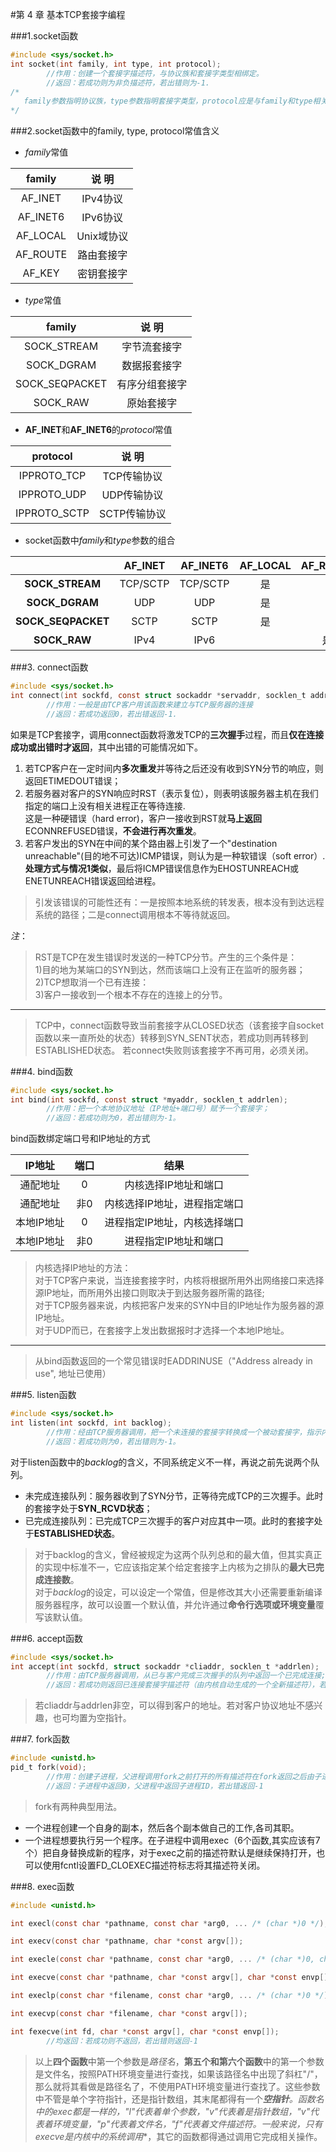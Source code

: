 #第 4 章  基本TCP套接字编程

###1.socket函数
```C
#include <sys/socket.h>
int socket(int family, int type, int protocol);
		//作用：创建一个套接字描述符，与协议族和套接字类型相绑定。
		//返回：若成功则为非负描述符，若出错则为-1.
/*
   family参数指明协议族，type参数指明套接字类型，protocol应是与family和type相关的协议类型常值，或设为0(选择系统默认值).
*/
```


###2.socket函数中的family, type, protocol常值含义
* *family*常值  

|family |说 明|
|:-----:|:---:|
|AF_INET |IPv4协议 |
|AF_INET6 |IPv6协议 |
|AF_LOCAL |Unix域协议 |
|AF_ROUTE |路由套接字 |
|AF_KEY |密钥套接字 |


* *type*常值  

|family |说 明|
|:-----:|:---:|
|SOCK_STREAM |字节流套接字 |
|SOCK_DGRAM |数据报套接字 |
|SOCK_SEQPACKET |有序分组套接字 |
|SOCK_RAW |原始套接字 |


* **AF_INET**和**AF_INET6**的*protocol*常值  

|protocol |说 明|
|:-----:|:---:|
|IPPROTO_TCP |TCP传输协议 |
|IPPROTO_UDP |UDP传输协议 |
|IPPROTO_SCTP |SCTP传输协议 |


* socket函数中*family*和*type*参数的组合  

|　	  |AF_INET |AF_INET6 |AF_LOCAL |AF_ROUTE |AF_KEY |
|:---:|:---:|:---:|:---:|:---:|:---:|
|**SOCK_STREAM**| TCP/SCTP | TCP/SCTP | 是 |  |  |
|**SOCK_DGRAM**| UDP | UDP | 是 |  |  |
|**SOCK_SEQPACKET**| SCTP | SCTP | 是 |  |  |
|**SOCK_RAW**| IPv4 | IPv6 |  | 是 | 是 |


###3. connect函数
```C
#include <sys/socket.h>
int connect(int sockfd, const struct sockaddr *servaddr, socklen_t addrlen);
		//作用：一般是由TCP客户用该函数来建立与TCP服务器的连接
		//返回：若成功返回0，若出错返回-1.
```

如果是TCP套接字，调用connect函数将激发TCP的**三次握手**过程，而且**仅在连接成功或出错时才返回**，其中出错的可能情况如下。  
1. 若TCP客户在一定时间内**多次重发**并等待之后还没有收到SYN分节的响应，则返回ETIMEDOUT错误；  
2. 若服务器对客户的SYN响应时RST（表示复位），则表明该服务器主机在我们指定的端口上没有相关进程正在等待连接.  
这是一种硬错误（hard error)，客户一接收到RST就**马上返回**ECONNREFUSED错误，**不会进行再次重发**。  
3. 若客户发出的SYN在中间的某个路由器上引发了一个"destination unreachable"(目的地不可达)ICMP错误，则认为是一种软错误（soft error）.**处理方式与情况1类似**，最后将ICMP错误信息作为EHOSTUNREACH或ENETUNREACH错误返回给进程。   
> 引发该错误的可能性还有：一是按照本地系统的转发表，根本没有到达远程系统的路径；二是connect调用根本不等待就返回。

*注*：
> RST是TCP在发生错误时发送的一种TCP分节。产生的三个条件是：  
1)目的地为某端口的SYN到达，然而该端口上没有正在监听的服务器；  
2)TCP想取消一个已有连接：  
3)客户一接收到一个根本不存在的连接上的分节。  

---
> TCP中，connect函数导致当前套接字从CLOSED状态（该套接字自socket函数以来一直所处的状态）转移到SYN_SENT状态，若成功则再转移到ESTABLISHED状态。
若connect失败则该套接字不再可用，必须关闭。


###4. bind函数
```C
#include <sys/socket.h>
int bind(int sockfd, const struct *myaddr, socklen_t addrlen);
		//作用：把一个本地协议地址（IP地址+端口号）赋予一个套接字；
		//返回：若成功则为0，若出错则为-1。
```

bind函数绑定端口号和IP地址的方式  

|IP地址   |端口 |结果   |
|:-------:|:---:|:-----:|
|通配地址 |0    |内核选择IP地址和端口         |
|通配地址 |非0  |内核选择IP地址，进程指定端口 |
|本地IP地址 |0  |进程指定IP地址，内核选择端口 |
|本地IP地址 |非0|进程指定IP地址和端口         |

> 内核选择IP地址的方法：  
对于TCP客户来说，当连接套接字时，内核将根据所用外出网络接口来选择源IP地址，而所用外出接口则取决于到达服务器所需的路径;    
对于TCP服务器来说，内核把客户发来的SYN中目的IP地址作为服务器的源IP地址。  
对于UDP而已，在套接字上发出数据报时才选择一个本地IP地址。   

---
> 从bind函数返回的一个常见错误时EADDRINUSE（"Address already in use", 地址已使用）


###5. listen函数
```C
#include <sys/socket.h>
int listen(int sockfd, int backlog);
		//作用：经由TCP服务器调用，把一个未连接的套接字转换成一个被动套接字，指示内核应接受指向该套接字的连接请求。同时，TCP状态从CLOSED状态转换到LISTEN状态。
		//返回：若成功则为0，若出错则为-1。
```

对于listen函数中的*backlog*的含义，不同系统定义不一样，再说之前先说两个队列。   
* 未完成连接队列：服务器收到了SYN分节，正等待完成TCP的三次握手。此时的套接字处于**SYN_RCVD状态**；
* 已完成连接队列：已完成TCP三次握手的客户对应其中一项。此时的套接字处于**ESTABLISHED状态**。   
> 对于backlog的含义，曾经被规定为这两个队列总和的最大值，但其实真正的实现中标准不一，它应该指定某个给定套接字上内核为之排队的**最大已完成连接数**。   
对于*backlog*的设定，可以设定一个常值，但是修改其大小还需要重新编译服务器程序，故可以设置一个默认值，并允许通过**命令行选项或环境变量**覆写该默认值。    


###6. accept函数
```C
#include <sys/socket.h>
int accept(int sockfd, struct sockaddr *cliaddr, socklen_t *addrlen);
		//作用：由TCP服务器调用，从已与客户完成三次握手的队列中返回一个已完成连接;
		//返回：若成功则返回已连接套接字描述符（由内核自动生成的一个全新描述符），若出错则返回-1.
```

> 若cliaddr与addrlen非空，可以得到客户的地址。若对客户协议地址不感兴趣，也可均置为空指针。


###7. fork函数
```C
#include <unistd.h>
pid_t fork(void);
		//作用：创建子进程，父进程调用fork之前打开的所有描述符在fork返回之后由子进程共享。
		//返回：子进程中返回0，父进程中返回子进程ID，若出错返回-1
```

> fork有两种典型用法。   
* 一个进程创建一个自身的副本，然后各个副本做自己的工作,各司其职。
* 一个进程想要执行另一个程序。在子进程中调用exec（6个函数,其实应该有7个）把自身替换成新的程序，对于exec之前的描述符默认是继续保持打开，也可以使用fcntl设置FD_CLOEXEC描述符标志将其描述符关闭。


###8. exec函数
```C
#include <unistd.h>

int execl(const char *pathname, const char *arg0, ... /* (char *)0 */);

int execv(const char *pathname, char *const argv[]);

int execle(const char *pathname, const char *arg0, ... /* (char *)0, char *const envp[] */);

int execve(const char *pathname, char *const argv[], char *const envp[]);

int execlp(const char *filename, const char *arg0, ... /* (char *)0 */);

int execvp(const char *filename, char *const argv[]);

int fexecve(int fd, char *const argv[], char *const envp[]);
		//均返回：若成功则不返回，若出错则返回-1
```

> 以上**四个函数**中第一个参数是*路径名*，**第五个和第六个函数**中的第一个参数是文件名，按照PATH环境变量进行查找，如果该路径名中出现了斜杠"/"，那么就将其看做是路径名了，不使用PATH环境变量进行查找了。这些参数中不管是单个字符指针，还是指针数组，其末尾都得有一个***空指针**。函数名中的exec都是一样的，"l"代表着单个参数，"v"代表着是指针数组，"v"代表着环境变量，"p"代表着文件名，"f"代表着文件描述符。一般来说，只有**execve**是内核中的**系统调用**，其它的函数都得通过调用它完成相关操作。










